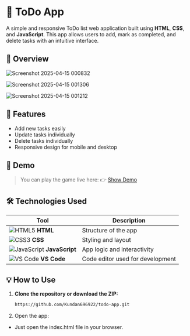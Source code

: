 # 📝 ToDo App

A simple and responsive ToDo list web application built using **HTML**, **CSS**, and **JavaScript**. This app allows users to add, mark as completed, and delete tasks with an intuitive interface.


## 📸 Overview

![Screenshot 2025-04-15 000832](https://github.com/user-attachments/assets/7ad0ab58-e746-4fc4-b39c-d3ac7c6ceb0e)

![Screenshot 2025-04-15 001306](https://github.com/user-attachments/assets/3bfda1cc-40e9-4019-b232-f6e8a8e56ab2)

![Screenshot 2025-04-15 001212](https://github.com/user-attachments/assets/a249237c-08a6-4fec-a72b-9aef7f7e3490)

## 🚀 Features

- Add new tasks easily
- Update tasks individually
- Delete tasks individually
- Responsive design for mobile and desktop

## 🚀 Demo

> You can play the game live here: 👉 [Show Demo](https://todo-app6969.netlify.app/)

## 🛠️ Technologies Used

| Tool              | Description              |
|------------------|--------------------------|
| ![HTML5](https://img.icons8.com/color/24/html-5--v1.png) **HTML** | Structure of the app |
| ![CSS3](https://img.icons8.com/color/24/css3.png) **CSS**   | Styling and layout    |
| ![JavaScript](https://img.icons8.com/color/24/javascript--v1.png) **JavaScript** | App logic and interactivity |
| ![VS Code](https://img.icons8.com/color/24/visual-studio-code-2019.png) **VS Code** | Code editor used for development |

## 💡 How to Use

1. **Clone the repository or download the ZIP:**

   ```bash
   https://github.com/Kundan696922/todo-app.git
2. Open the app:

  - Just open the index.html file in your browser.

